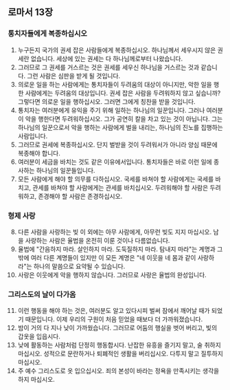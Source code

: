 ## 로마서 13장

### 통치자들에게 복종하십시오
1. 누구든지 국가의 권세 잡은 사람들에게 복종하십시오. 하나님께서 세우시지 않은 권세란 없습니다. 세상에 있는 권세는 다 하나님께로부터 나왔습니다.
2. 그러므로 그 권세를 거스르는 것은 권세를 세우신 하나님을 거스르는 것과 같습니다. 그런 사람은 심판을 받게 될 것입니다.
3. 의로운 일을 하는 사람에게는 통치자들이 두려움의 대상이 아니지만, 악한 일을 행한 사람에게는 두려움의 대상입니다. 권세 잡은 사람을 두려워하지 않고 싶습니까? 그렇다면 의로운 일을 행하십시오. 그러면 그에게 칭찬을 받을 것입니다.
4. 통치자는 여러분에게 유익을 주기 위해 일하는 하나님의 일꾼입니다. 그러나 여러분이 악을 행한다면 두려워하십시오. 그가 공연히 칼을 차고 있는 것이 아닙니다. 그는 하나님의 일꾼으로서 악을 행하는 사람에게 벌을 내리는, 하나님의 진노를 집행하는 사람입니다.
5. 그러므로 권세에 복종하십시오. 단지 벌받을 것이 두려워서가 아니라 양심 때문에 복종해야 합니다.
6. 여러분이 세금을 바치는 것도 같은 이유에서입니다. 통치자들은 바로 이런 일에 종사하는 하나님의 일꾼들입니다.
7. 모든 사람에게 해야 할 의무를 다하십시오. 국세를 바쳐야 할 사람에게는 국세를 바치고, 관세를 바쳐야 할 사람에게는 관세를 바치십시오. 두려워해야 할 사람은 두려워하고, 존경해야 할 사람은 존경하십시오.
### 형제 사랑
8. 다른 사람을 사랑하는 빚 이 외에는 아무 사람에게, 아무런 빚도 지지 마십시오. 남을 사랑하는 사람은 율법을 온전히 이룬 것이나 다름없습니다.
9. 율법에 "간음하지 마라. 살인하지 마라. 도둑질하지 마라. 탐내지 마라"는 계명과 그 밖에 여러 다른 계명들이 있지만 이 모든 계명은 "네 이웃을 네 몸과 같이 사랑하라"는 하나의 말씀으로 요약될 수 있습니다.
10. 사랑은 이웃에게 악을 행하지 않습니다. 그러므로 사랑은 율법의 완성입니다.
### 그리스도의 날이 다가옴
11. 이런 행동을 해야 하는 것은, 여러분도 알고 있다시피 벌써 잠에서 깨어날 때가 되었기 때문입니다. 이제 우리의 구원이 처음 믿었을 때보다 더 가까워졌습니다.
12. 밤이 거의 다 지나 낮이 가까웠습니다. 그러므로 어둠의 행실을 벗어 버리고, 빛의 갑옷을 입읍시다.
13. 낮에 활동하는 사람처럼 단정히 행동합시다. 난잡한 유흥을 즐기지 말고, 술 취하지 마십시오. 성적으로 문란하거나 퇴폐적인 생활을 버리십시오. 다투지 말고 질투하지 마십시오.
14. 주 예수 그리스도로 옷 입으십시오. 죄의 본성이 바라는 정욕을 만족시키는 생각을 하지 마십시오.